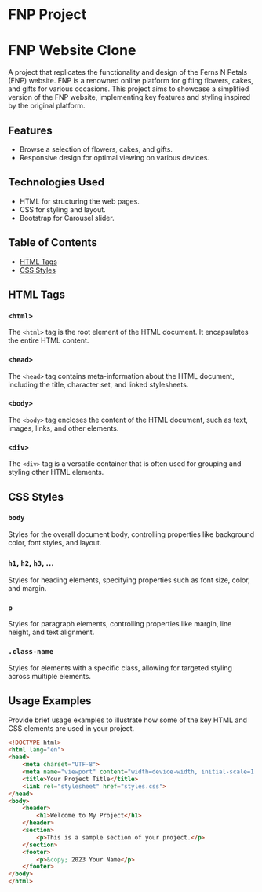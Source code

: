# FNP Project

# FNP Website Clone

A project that replicates the functionality and design of the Ferns N Petals (FNP) website. FNP is a renowned online platform for gifting flowers, cakes, and gifts for various occasions. This project aims to showcase a simplified version of the FNP website, implementing key features and styling inspired by the original platform.

## Features

- Browse a selection of flowers, cakes, and gifts.
- Responsive design for optimal viewing on various devices.

## Technologies Used

- HTML for structuring the web pages.
- CSS for styling and layout.
- Bootstrap for Carousel slider.


## Table of Contents

- [HTML Tags](#html-tags)
- [CSS Styles](#css-styles)

## HTML Tags

### `<html>`

The `<html>` tag is the root element of the HTML document. It encapsulates the entire HTML content.

### `<head>`

The `<head>` tag contains meta-information about the HTML document, including the title, character set, and linked stylesheets.

### `<body>`

The `<body>` tag encloses the content of the HTML document, such as text, images, links, and other elements.

### `<div>`

The `<div>` tag is a versatile container that is often used for grouping and styling other HTML elements.

<!-- Add more HTML tags as needed -->

## CSS Styles

### `body`

Styles for the overall document body, controlling properties like background color, font styles, and layout.

### `h1`, `h2`, `h3`, ...

Styles for heading elements, specifying properties such as font size, color, and margin.

### `p`

Styles for paragraph elements, controlling properties like margin, line height, and text alignment.

### `.class-name`

Styles for elements with a specific class, allowing for targeted styling across multiple elements.

<!-- Add more CSS styles as needed -->

## Usage Examples

Provide brief usage examples to illustrate how some of the key HTML and CSS elements are used in your project.

```html
<!DOCTYPE html>
<html lang="en">
<head>
    <meta charset="UTF-8">
    <meta name="viewport" content="width=device-width, initial-scale=1.0">
    <title>Your Project Title</title>
    <link rel="stylesheet" href="styles.css">
</head>
<body>
    <header>
        <h1>Welcome to My Project</h1>
    </header>
    <section>
        <p>This is a sample section of your project.</p>
    </section>
    <footer>
        <p>&copy; 2023 Your Name</p>
    </footer>
</body>
</html>